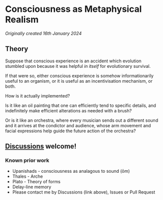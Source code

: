 # Consciousness as Metaphysical Realism

*Originally created 16th January 2024*

## Theory

Suppose that conscious experience is an accident which evolution stumbled upon because it was helpful *in itself* for evolutionary survival.

If that were so, either conscious experience is somehow informationarily useful to an organism, or it is useful as an incentivisation mechanism, or both.

How is it actually implemented?

Is it like an oil painting that one can efficiently tend to specific details, and indefinitely make efficient alterations as needed with a brush?

Or is it like an orchestra, where every musician sends out a different sound and it arrives at the condictor and audience, whose arm movement and facial expressions help guide the future action of the orchestra?

## [Discussions](https://github.com/aliclark/the_wooden_sword/discussions) welcome!

### Known prior work
- Upanishads - consciousness as analagous to sound (ōm)
- Thales - Arche
- Plato - Theory of forms
- Delay-line memory
- Please contact me by Discussions (link above), Issues or Pull Request

